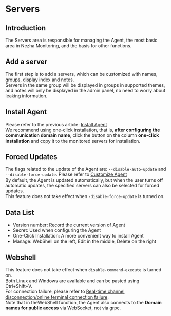 # Servers
## Introduction
The Servers area is responsible for managing the Agent, the most basic area in Nezha Monitoring, and the basis for other functions.  

## Add a server
The first step is to add a servers, which can be customized with names, groups, display index and notes.  
Servers in the same group will be displayed in groups in supported themes, and notes will only be displayed in the admin panel, no need to worry about leaking information.  

## Install Agent
Please refer to the previous article: [Install Agent](/en_US/guide/agent.html)  
We recommend using one-click installation, that is, **after configuring the communication domain name**, click the button on the column **one-click installation** and copy it to the monitored servers for installation.

## Forced Updates
The flags related to the update of the Agent are: `--disable-auto-update` and `--disable-force-update`. Please refer to [Customize Agent](/en_US/guide/agent.html#customize-agent)  
By default, the Agent is updated automatically, but when the user turns off automatic updates, the specified servers can also be selected for forced updates.  
This feature does not take effect when `-disable-force-update` is turned on.

## Data List
* Version number: Record the current version of Agent
* Secret: Used when configuring the Agent
* One-Click Installation: A more convenient way to install Agent
* Manage: WebShell on the left, Edit in the middle, Delete on the right

## Webshell
This feature does not take effect when `disable-command-execute` is turned on.  
Both Linux and Windows are available and can be pasted using Ctrl+Shift+V.    
For connection failure, please refer to [Real-time channel disconnection/online terminal connection failure](/en_US/guide/q4.html).  
Note that in theWebShell function, the Agent also connects to the **Domain names for public access** via WebSocket, not via grpc.